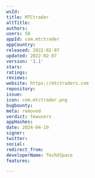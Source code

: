 ```yaml
---
wsId: 
title: MTCtrader
altTitle: 
authors: 
users: 50
appId: com.mtctrader
appCountry: 
released: 2022-02-07
updated: 2022-02-07
version: '1.1'
stars: 
ratings: 
reviews: 
website: https://mtctraders.com
repository: 
issue: 
icon: com.mtctrader.png
bugbounty: 
meta: removed
verdict: fewusers
appHashes: 
date: 2024-04-19
signer: 
twitter: 
social: 
redirect_from: 
developerName: TechXSpace
features: 

---
```


